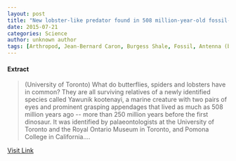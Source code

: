 ```yaml
---
layout: post
title: "New lobster-like predator found in 508 million-year-old fossil-rich site"
date: 2015-07-21
categories: Science
author: unknown author
tags: [Arthropod, Jean-Bernard Caron, Burgess Shale, Fossil, Antenna (biology), Paleontology, Animal, Organisms, Biology, Nature]
---
```





#### Extract
>(University of Toronto) What do butterflies, spiders and lobsters have in common? They are all surviving relatives of a newly identified species called Yawunik kootenayi, a marine creature with two pairs of eyes and prominent grasping appendages that lived as much as 508 million years ago -- more than 250 million years before the first dinosaur. It was identified by palaeontologists at the University of Toronto and the Royal Ontario Museum in Toronto, and Pomona College in California....



[Visit Link](http://www.eurekalert.org/pub_releases/2015-03/uot-nlp032415.php)


